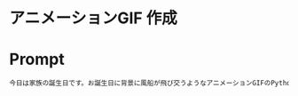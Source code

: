 # アニメーションGIF 作成

# Prompt

```cmd
今日は家族の誕生日です。お誕生日に背景に風船が飛び交うようなアニメーションGIFのPythonのプログラムを作成してください。どの様にそのコードを作成したのかを説明してください。そして、そのPythonプログラムをダウンロード出来るようにしてください。
```